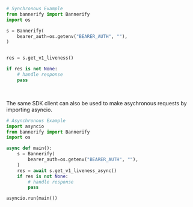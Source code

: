 <!-- Start SDK Example Usage [usage] -->
```python
# Synchronous Example
from bannerify import Bannerify
import os

s = Bannerify(
    bearer_auth=os.getenv("BEARER_AUTH", ""),
)


res = s.get_v1_liveness()

if res is not None:
    # handle response
    pass
```

</br>

The same SDK client can also be used to make asychronous requests by importing asyncio.
```python
# Asynchronous Example
import asyncio
from bannerify import Bannerify
import os

async def main():
    s = Bannerify(
        bearer_auth=os.getenv("BEARER_AUTH", ""),
    )
    res = await s.get_v1_liveness_async()
    if res is not None:
        # handle response
        pass

asyncio.run(main())
```
<!-- End SDK Example Usage [usage] -->
